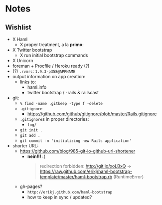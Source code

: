 # Notes

## Wishlist

- X Haml
  - X proper treatment, a la **primo**:
- X Twitter bootstrap
  - X run initial bootstrap commands
- X Unicorn
- foreman + Procfile / Heroku ready (?)
- (?) `.rvmrc`: `1.9.3-p358@APPNAME`
- output information on app creation:
  - links to:
    - haml.info
    - twitter bootstrap / -rails & railscast
- git:
  - `% find -name .gitkeep -type f -delete`
  - `.gitignore`
    - <https://github.com/github/gitignore/blob/master/Rails.gitignore>
  - `.gitignore`s in proper directories:
    - `log/`
  - `git init .`
  - `git add .`
  - `git commit -m 'initializing new Rails application'`
- shorter URL:
  - <https://github.com/blog/985-git-io-github-url-shortener>
    - **nein!!!** :(
      > redirection forbidden: http://git.io/xoLBxQ -> https://raw.github.com/erikj/haml-bootstrap-template/master/haml-bootstrap.rb (RuntimeError)
  - gh-pages?
    - `http://erikj.github.com/haml-bootstrap`
    - how to keep in sync / updated?
